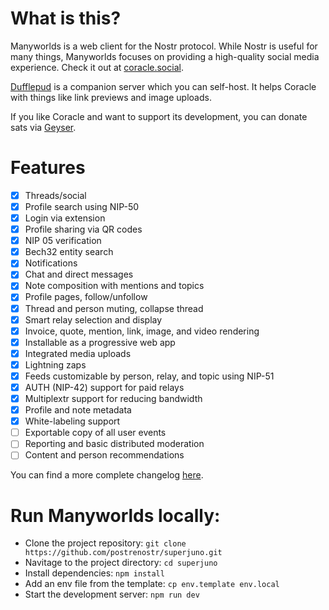 # What is this?

Manyworlds is a web client for the Nostr protocol. While Nostr is useful for many things, Manyworlds focuses on providing a high-quality social media experience. Check it out at [coracle.social](https://coracle.social).

[Dufflepud](https://github.com/coracle-social/dufflepud) is a companion server which you can self-host. It helps Coracle with things like link previews and image uploads.

If you like Coracle and want to support its development, you can donate sats via [Geyser](https://geyser.fund/project/coracle).

# Features

- [x] Threads/social
- [x] Profile search using NIP-50
- [x] Login via extension
- [x] Profile sharing via QR codes
- [x] NIP 05 verification
- [x] Bech32 entity search
- [x] Notifications
- [x] Chat and direct messages
- [x] Note composition with mentions and topics
- [x] Profile pages, follow/unfollow
- [x] Thread and person muting, collapse thread
- [x] Smart relay selection and display
- [x] Invoice, quote, mention, link, image, and video rendering
- [x] Installable as a progressive web app
- [x] Integrated media uploads
- [x] Lightning zaps
- [x] Feeds customizable by person, relay, and topic using NIP-51
- [x] AUTH (NIP-42) support for paid relays
- [x] Multiplextr support for reducing bandwidth
- [x] Profile and note metadata
- [x] White-labeling support
- [ ] Exportable copy of all user events
- [ ] Reporting and basic distributed moderation
- [ ] Content and person recommendations

You can find a more complete changelog [here](./ROADMAP.md).

# Run  Manyworlds locally:

- Clone the project repository: `git clone https://github.com/postrenostr/superjuno.git`
- Navitage to the project directory: `cd superjuno`
- Install dependencies: `npm install`
- Add an env file from the template: `cp env.template env.local`
- Start the development server: `npm run dev`
